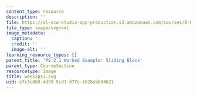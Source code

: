 ```yaml
---
content_type: resource
description: ''
file: https://ol-ocw-studio-app-production.s3.amazonaws.com/courses/8-01sc-classical-mechanics-fall-2016/e7c3c8b94d995cd3d77c1628abb04621_week2ps1.svg
file_type: image/svg+xml
image_metadata:
  caption: ''
  credit: ''
  image-alt: ''
learning_resource_types: []
parent_title: 'PS.2.1 Worked Example: Sliding Block'
parent_type: CourseSection
resourcetype: Image
title: week2ps1.svg
uid: e7c3c8b9-4d99-5cd3-d77c-1628abb04621
---
```


